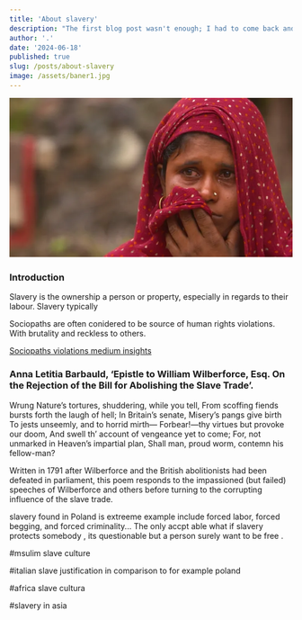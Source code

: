 ```yaml
---
title: 'About slavery'
description: "The first blog post wasn't enough; I had to come back and write more about Svelte and SvelteKit."
author: '.'
date: '2024-06-18'
published: true
slug: /posts/about-slavery
image: /assets/baner1.jpg
---
```


<script>
</script>

![Blog photo](../assets/6.webp)

### Introduction

Slavery is the ownership a person or property, especially in regards to their labour. Slavery typically

Sociopaths are often conidered to be source of human rights violations. With brutality and reckless to others.

[Sociopaths violations medium insights](https://medium.com/ombudscycle/all-attention-on-the-sociopath-as-people-did-not-understand-psychopathy-is-also-sociopathy-af77914e0c36)

### Anna Letitia Barbauld, ‘Epistle to William Wilberforce, Esq. On the Rejection of the Bill for Abolishing the Slave Trade’.

Wrung Nature’s tortures, shuddering, while you tell,
From scoffing fiends bursts forth the laugh of hell;
In Britain’s senate, Misery’s pangs give birth
To jests unseemly, and to horrid mirth—
Forbear!—thy virtues but provoke our doom,
And swell th’ account of vengeance yet to come;
For, not unmarked in Heaven’s impartial plan,
Shall man, proud worm, contemn his fellow-man?

Written in 1791 after Wilberforce and the British abolitionists had been defeated in parliament, this poem responds to the impassioned (but failed) speeches of Wilberforce and others before turning to the corrupting influence of the slave trade.

slavery found in Poland is extreeme example include forced labor, forced begging, and forced criminality...
The only accpt
able what if slavery protects somebody
, its questionable but a person surely want to be free
.

#msulim slave culture

#italian slave justification in comparison to for example poland

#africa slave cultura

#slavery in asia
